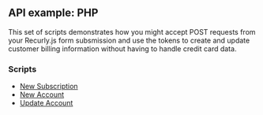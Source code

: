 ## API example: PHP

This set of scripts demonstrates how you might accept POST requests from your
Recurly.js form subsmission and use the tokens to create and update
customer billing information without having to handle credit card data.

### Scripts

- [New Subscription](new-subscription.php)
- [New Account](new-account.php)
- [Update Account](update-account.php)
